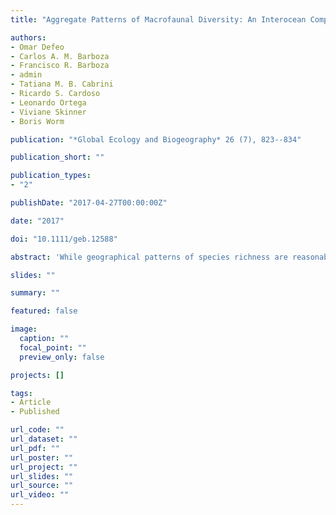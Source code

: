 ```yaml
---
title: "Aggregate Patterns of Macrofaunal Diversity: An Interocean Comparison"

authors:
- Omar Defeo
- Carlos A. M. Barboza
- Francisco R. Barboza
- admin
- Tatiana M. B. Cabrini
- Ricardo S. Cardoso
- Leonardo Ortega
- Viviane Skinner
- Boris Worm

publication: "*Global Ecology and Biogeography* 26 (7), 823--834"

publication_short: ""

publication_types:
- "2"

publishDate: "2017-04-27T00:00:00Z"

date: "2017"

doi: "10.1111/geb.12588"

abstract: 'While geographical patterns of species richness are reasonably well explored for single well-studied taxa, less is known about aggregate patterns of total richness for major biomes and their environmental correlates. Here we analyse continental-scale aggregate patterns of macrofaunal diversity for sandy beaches, a dominant habitat along the Atlantic and Pacific coasts of South America. We compiled richness information for all macrofaunal groups on 263 sandy beaches in South America using standard criteria. We further matched these data with environmental variables including sea surface temperature (SST), chlorophyll a, grain size, beach slope, tide range and various morphometrics. We used generalized linear mixed models to relate environmental factors to observed variation in total macrofaunal richness across all beaches, testing competing hypotheses about environmental correlates and possible drivers of latitudinal diversity. Macrofaunal richness decreased from tropical to temperate beaches in the Pacific and followed a parabolic trend in the Atlantic, with the highest biodiversity found at tropical and mid-latitudinal bands. Beach slope, tidal range and chlorophyll a mostly explained latitudinal trends in macrofaunal richness, followed by grain size, SST and ocean basin. This study indicates that richness of macrofaunal species at a given beach is most closely related to characteristics of the physical habitat, such as beach slope, area and grain size. At this scale, planktonic food supply also appeared to be more important than temperature, which is a dominant explanatory variable of global-scale variation in species richness.'

slides: ""

summary: ""

featured: false

image:
  caption: ""
  focal_point: ""
  preview_only: false

projects: []

tags:
- Article
- Published

url_code: ""
url_dataset: ""
url_pdf: ""
url_poster: ""
url_project: ""
url_slides: ""
url_source: ""
url_video: ""
---
```


<!-- Publication type legend:
0 = Uncategorized
1 = Conference proceedings
2 = Journal
3 = Work in progress
4 = Technical report
5 = Book
6 = Book chapter -->



<!-- {{% alert note %}}
Click the *Cite* button above to demo the feature to enable visitors to import publication metadata into their reference management software.
{{% /alert %}}

{{% alert note %}}
Click the *Slides* button above to demo Academic's Markdown slides feature.
{{% /alert %}}

Supplementary notes can be added here, including [code and math](https://sourcethemes.com/academic/docs/writing-markdown-latex/). -->
